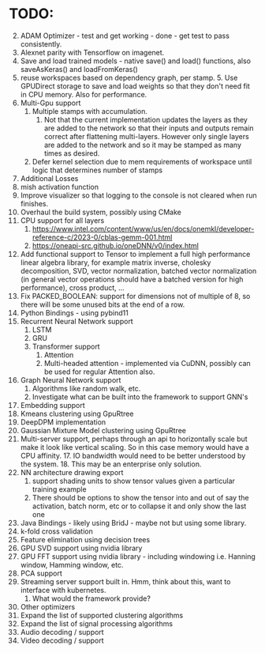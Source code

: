 # TODO:
2. ADAM Optimizer - test and get working - done - get test to pass consistently.
3. Alexnet parity with Tensorflow on imagenet.
4. Save and load trained models - native save() and load() functions, also saveAsKeras() and loadFromKeras()
5. reuse workspaces based on dependency graph, per stamp.
   5. Use GPUDirect storage to save and load weights so that they don't need fit in CPU memory. Also for performance.
9. Multi-Gpu support
   1. Multiple stamps with accumulation.
       1. Not that the current implementation updates the layers as they are added to the network so that their inputs and outputs remain correct after flattening multi-layers. However only single layers are added to the network and so it may be stamped as many times as desired.
   2. Defer kernel selection due to mem requirements of workspace until logic that determines number of stamps
2. Additional Losses
4. mish activation function
5. Improve visualizer so that logging to the console is not cleared when run finishes.
6. Overhaul the build system, possibly using CMake
7. CPU support for all layers
   1. https://www.intel.com/content/www/us/en/docs/onemkl/developer-reference-c/2023-0/cblas-gemm-001.html
   2. https://oneapi-src.github.io/oneDNN/v0/index.html
8. Add functional support to Tensor to implement a full high performance linear algebra library, for example matrix inverse, cholesky decomposition, SVD, vector normalization, batched vector normalization (in general vector operations should have a batched version for high performance), cross product, ...
9. Fix PACKED_BOOLEAN: support for dimensions not of multiple of 8, so there will be some unused bits at the end of a row.
9. Python Bindings - using pybind11
11. Recurrent Neural Network support
    1. LSTM
    1. GRU
    1. Transformer support
       1. Attention 
       1. Multi-headed attention - implemented via CuDNN, possibly can be used for regular Attention also.
12. Graph Neural Network support
    1. Algorithms like random walk, etc.
    1. Investigate what can be built into the framework to support GNN's
13. Embedding support
14. Kmeans clustering using GpuRtree
15. DeepDPM implementation
15. Gaussian Mixture Model clustering using GpuRtree
16. Multi-server support, perhaps through an api to horizontally scale but make it look like vertical scaling. So in this case memory would have a CPU affinity.
    17. IO bandwidth would need to be better understood by the system.
    18. This may be an enterprise only solution.
16. NN architecture drawing export
    1. support shading units to show tensor values given a particular training example
    2. There should be options to show the tensor into and out of say the activation, batch norm, etc or to collapse it and only show the last one
17. Java Bindings - likely using BridJ - maybe not but using some library.
18. k-fold cross validation
19. Feature elimination using decision trees
20. GPU SVD support using nvidia library
21. GPU FFT support using nvidia library - including windowing i.e. Hanning window, Hamming window, etc.
22. PCA support
23. Streaming server support built in. Hmm, think about this, want to interface with kubernetes.
    1. What would the framework provide?
24. Other optimizers 
24. Expand the list of supported clustering algorithms
25. Expand the list of signal processing algorithms
26. Audio decoding / support
27. Video decoding / support
